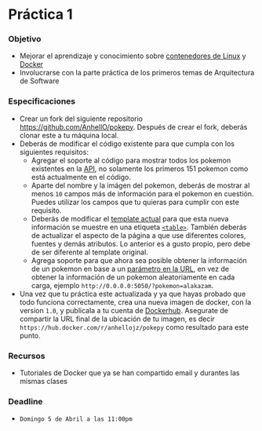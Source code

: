 # Práctica 1

### Objetivo

* Mejorar el aprendizaje y conocimiento sobre [contenedores de Linux](https://linuxcontainers.org/) y [Docker](https://www.docker.com/)
* Involucrarse con la parte práctica de los primeros temas de Arquitectura de Software

### Especificaciones

* Crear un fork del siguiente repositorio https://github.com/AnhellO/pokepy. Después de crear el fork, deberás clonar este a tu máquina local.
* Deberás de modificar el código existente para que cumpla con los siguientes requisitos:
  * Agregar el soporte al código para mostrar todos los pokemon existentes en la [API](https://pokeapi.co/), no solamente los primeros 151 pokemon como está actualmente en el código.
  * Aparte del nombre y la imágen del pokemon, deberás de mostrar al menos `10` campos más de información para el pokemon en cuestión. Puedes utilizar los campos que tu quieras para cumplir con este requisito.
  * Deberás de modificar el [template actual](https://github.com/AnhellO/pokepy/blob/master/templates/index.html) para que esta nueva información se muestre en una etiqueta [`<table>`](https://www.w3schools.com/html/html_tables.asp). También deberás de actualizar el aspecto de la página a que use diferentes colores, fuentes y demás atributos. Lo anterior es a gusto propio, pero debe de ser diferente al template original.
  * Agrega soporte para que ahora sea posible obtener la información de un pokemon en base a un [parámetro en la URL](https://en.wikipedia.org/wiki/Query_string), en vez de obtener la información de un pokemon aleatoriamente en cada carga, ejemplo `http://0.0.0.0:5050/?pokemon=alakazam`.
* Una vez que tu práctica este actualizada y ya que hayas probado que todo funciona correctamente, crea una nueva imagen de docker, con la version `1.0`, y publicala a tu cuenta de [Dockerhub](https://hub.docker.com/). Asegurate de compartir la URL final de la ubicación de tu imagen, es decir `https://hub.docker.com/r/anhellojz/pokepy` como resultado para este punto.

### Recursos

* Tutoriales de Docker que ya se han compartido email y durantes las mismas clases

### Deadline

* `Domingo 5 de Abril a las 11:00pm`